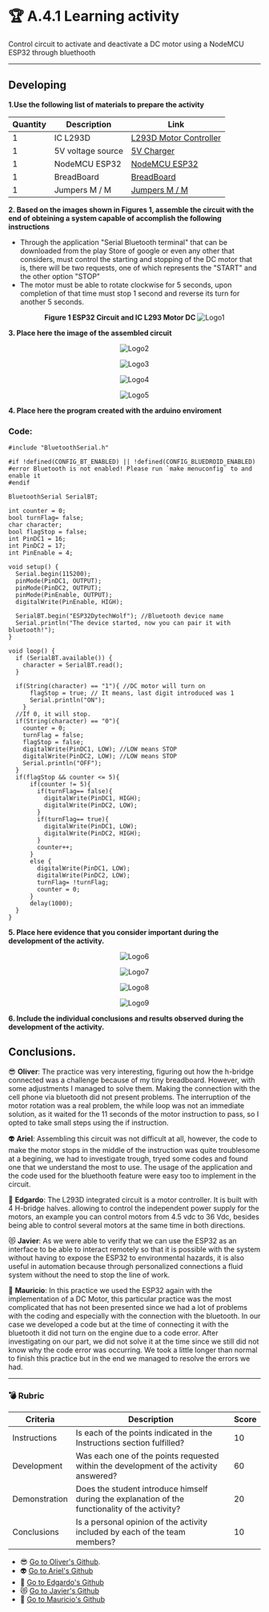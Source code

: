 # :trophy: A.4.1 Learning activity

Control circuit to activate and deactivate a DC motor   using a NodeMCU ESP32 through bluethooth
___

## Developing

**1.Use the following list of materials to prepare the activity**

 Quantity | Description | Link 
 -------- | ----------- | ----
 1 | IC L293D | [L293D Motor Controller](https://hetpro-store.com/TUTORIALES/l293d/)
 1 | 5V voltage source | [5V Charger](https://www.amazon.com/Dericam-Charger-Adapter-Security-100-240V/dp/B07D3QSXQJ/ref=sr_1_2_sspa?dchild=1&keywords=5v+charger&qid=1621621399&sr=8-2-spons&psc=1&spLa=ZW5jcnlwdGVkUXVhbGlmaWVyPUEyNkFVQVM0TUlaQlFKJmVuY3J5cHRlZElkPUEwNTgzNTY4NzRJMjFDWU5ETjRTJmVuY3J5cHRlZEFkSWQ9QTA0MjU3NTkxUEM1Mk85RU5PQjRPJndpZGdldE5hbWU9c3BfYXRmJmFjdGlvbj1jbGlja1JlZGlyZWN0JmRvTm90TG9nQ2xpY2s9dHJ1ZQ==)
 1 | NodeMCU ESP32 | [NodeMCU ESP32](https://www.amazon.com.mx/ESP-32-ESP-32S-ESP-WROOM-32-ESP32-S-desarrollo/dp/B07TBFC75Z/ref=sr_1_2?__mk_es_MX=%C3%%2085M%%20C3%%2085%%20C5%%20BD%%20C3%%2095%%20C3%%2091%20&%20dchild%20=%201%20&%20keywords%20=%20esp32%20&%20qid%20=%201599003438%20&%20sr%20=%208-2)
 1 | BreadBoard | [BreadBoard](https://www.amazon.com.mx/Deke-Home-Breadboard-distribuci%C3%B3n-electr%C3%B3nica/dp/B086C9HK7V/ref=sr_1_22?__mk_es_MX=%C3%85M%C3%20%%2085%%20C5%%20BD%%20C3%%2095%%20C3%%2091%20&%20dchild%20=%201%20&%20keywords%20=%20breadboard%20&%20qid%20=%201599003455%20&%20sr%20=%208-22)
 1 | Jumpers M / M | [Jumpers M / M](https://www.amazon.com.mx/ELEGOO-Macho-Hembra-Macho-Macho-Hembra-Hembra-Protoboard/dp/B06ZXSQ5WG/ref=sr_1_1?__mk_es_MX=%C3%85M%%20C3%%2085%%20C5%%20BD%%20C3%%2095%%20C3%%2091%20&%20dchild%20=%201%20keywords%20=%20jumper%20+%20wires%20&%20qid%20=%201599003519%20&%20sr%20=%208-1)
       

**2. Based on the images shown in **Figures 1**, assemble the circuit with the end of obteining a system capable of accomplish the following instructions**

* Through the application "Serial Bluetooth terminal" that can be downloaded from the play Store of google or even any other that considers, must control the starting and stopping of the DC motor that is, there will be two requests, one of which represents the "START" and the other option "STOP" 
* The motor must be able to rotate clockwise for 5 seconds, upon completion of that
time must stop 1 second and reverse its turn for another 5 seconds.

<p align = "center">
    <strong> Figure 1 ESP32 Circuit and IC L293 Motor DC </strong>
    <img alt = "Logo1" src = "https://github.com/olivervillalobos/SProgramables/blob/main/images/A4.1/A4.1-1.jpg?raw=true">
</p>

**3. Place here the image of the assembled circuit**

<p align = "center">
    <img alt = "Logo2" src = "https://github.com/olivervillalobos/SProgramables/blob/main/images/A4.1/A4.1-2.jpg?raw=true">
</p>

<p align = "center">
    <img alt = "Logo3" src = "https://github.com/olivervillalobos/SProgramables/blob/main/images/A4.1/A4.1-3.jpg?raw=true">
</p>

<p align = "center">
    <img alt = "Logo4" src = "https://github.com/olivervillalobos/SProgramables/blob/main/images/A4.1/A4.1-4.jpg?raw=true">
</p>

<p align = "center">
    <img alt = "Logo5" src = "https://github.com/olivervillalobos/SProgramables/blob/main/images/A4.1/A4.1-5.jpg?raw=true">
</p>

**4. Place here the program created with the arduino enviroment**

### Code:
```
#include "BluetoothSerial.h"

#if !defined(CONFIG_BT_ENABLED) || !defined(CONFIG_BLUEDROID_ENABLED)
#error Bluetooth is not enabled! Please run `make menuconfig` to and enable it
#endif

BluetoothSerial SerialBT;

int counter = 0;
bool turnFlag= false;
char character;
bool flagStop = false;
int PinDC1 = 16;
int PinDC2 = 17;
int PinEnable = 4;

void setup() {
  Serial.begin(115200);
  pinMode(PinDC1, OUTPUT);
  pinMode(PinDC2, OUTPUT);
  pinMode(PinEnable, OUTPUT);
  digitalWrite(PinEnable, HIGH);

  SerialBT.begin("ESP32DytechWolf"); //Bluetooth device name
  Serial.println("The device started, now you can pair it with bluetooth!");
}

void loop() {
  if (SerialBT.available()) {  
    character = SerialBT.read();
  }
  
  if(String(character) == "1"){ //DC motor will turn on
      flagStop = true; // It means, last digit introduced was 1
      Serial.println("ON");
    }
  //If 0, it will stop.
  if(String(character) == "0"){
    counter = 0;
    turnFlag = false;
    flagStop = false;
    digitalWrite(PinDC1, LOW); //LOW means STOP
    digitalWrite(PinDC2, LOW); //LOW means STOP
    Serial.println("OFF");
  }
  if(flagStop && counter <= 5){
      if(counter != 5){  
        if(turnFlag== false){
          digitalWrite(PinDC1, HIGH); 
          digitalWrite(PinDC2, LOW); 
        }
        if(turnFlag== true){
          digitalWrite(PinDC1, LOW);
          digitalWrite(PinDC2, HIGH);
        }
        counter++; 
      }
      else { 
        digitalWrite(PinDC1, LOW);
        digitalWrite(PinDC2, LOW);
        turnFlag= !turnFlag;
        counter = 0;     
      }   
      delay(1000); 
  }  
}
```

**5. Place here evidence that you consider important during the development of the activity.**

<p align = "center">
    <img alt = "Logo6" src = "https://github.com/olivervillalobos/SProgramables/blob/main/images/A4.1/A4.1-6.png?raw=true">
</p>

<p align = "center">
    <img alt = "Logo7" src = "https://github.com/olivervillalobos/SProgramables/blob/main/images/A4.1/A4.1-7.png?raw=true">
</p>

<p align = "center">
    <img alt = "Logo8" src = "https://github.com/olivervillalobos/SProgramables/blob/main/images/A4.1/A4.1-8.png?raw=true">
</p>

<p align = "center">
    <img alt = "Logo9" src = "https://github.com/olivervillalobos/SProgramables/blob/main/images/A4.1/A4.1-9.png?raw=true">
</p>

**6. Include the individual conclusions and results observed during the development of the activity.**

## Conclusions.

:sunglasses: **Oliver**: The practice was very interesting, figuring out how the h-bridge connected was a challenge because of my tiny breadboard. However, with some adjustments I managed to solve them. Making the connection with the cell phone via bluetooth did not present problems.
The interruption of the motor rotation was a real problem, the while loop was not an immediate solution, as it waited for the 11 seconds of the motor instruction to pass, so I opted to take small steps using the if instruction.

:alien: **Ariel**: Assembling this circuit was not difficult at all, however, the code to make the motor stops in the middle of the instruction was quite troublesome at a begining, we had to investigate trough, tryed some codes and found one that we understand the most to use. The usage of the application and the code used for the bluethooth feature were easy too to implement in the circuit.

:dog: **Edgardo**: The L293D integrated circuit is a motor controller. It is built with 4 H-bridge halves. allowing to control the independent power supply for the motors, an example you can control motors from 4.5 vdc to 36 Vdc, besides being able to control several motors at the same time in both directions. 

:heart_eyes_cat: **Javier**: As we were able to verify that we can use the ESP32 as an interface to be able to interact remotely so that it is possible with the system without having to expose the ESP32 to environmental hazards, it is also useful in automation because through personalized connections a fluid system without the need to stop the line of work.

:see_no_evil: **Mauricio**: In this practice we used the ESP32 again with the implementation of a DC Motor, this particular practice was the most complicated that has not been presented since we had a lot of problems with the coding and especially with the connection with the bluetooth. In our case we developed a code but at the time of connecting it with the bluetooth it did not turn on the engine due to a code error. After investigating on our part, we did not solve it at the time since we still did not know why the code error was occurring. We took a little longer than normal to finish this practice but in the end we managed to resolve the errors we had.

___

### :bomb: Rubric

Criteria | Description | Score
--------- | ----------- | -------
Instructions | Is each of the points indicated in the Instructions section fulfilled? | 10
Development | Was each one of the points requested within the development of the activity answered? | 60
Demonstration | Does the student introduce himself during the explanation of the functionality of the activity? | 20
Conclusions | Is a personal opinion of the activity included by each of the team members? | 10

* :sunglasses: [Go to Oliver's Github](https://github.com/olivervillalobos/SProgramables).
* :alien: [Go to Ariel's Github](https://github.com/MonroyAriel/SistemasProgramables_2020_1)
* :dog: [Go to Edgardo's Github](https://github.com/edgardoIbanez/SistemasProgramables)
* :heart_eyes_cat: [Go to Javier's Github](https://github.com/JavieRM3N/SistemasProgramables)
* :see_no_evil: [Go to Mauricio's Github](https://github.com/Mauricio211/SProgramables)